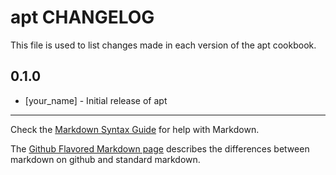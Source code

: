 # apt CHANGELOG

This file is used to list changes made in each version of the apt cookbook.

## 0.1.0
- [your_name] - Initial release of apt

- - -
Check the [Markdown Syntax Guide](http://daringfireball.net/projects/markdown/syntax) for help with Markdown.

The [Github Flavored Markdown page](http://github.github.com/github-flavored-markdown/) describes the differences between markdown on github and standard markdown.
